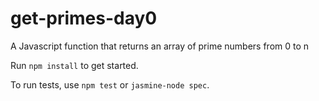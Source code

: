 # get-primes-day0
A Javascript function that returns an array of prime numbers from 0 to n

Run `npm install` to get started.

To run tests, use `npm test` or `jasmine-node spec`.
